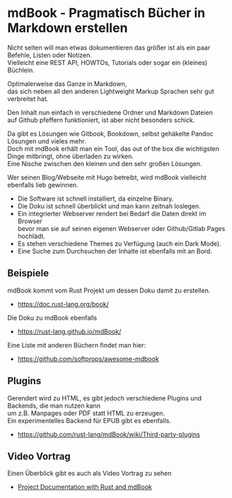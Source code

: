 # mdBook - Pragmatisch Bücher in Markdown erstellen

Nicht selten will man etwas dokumentieren das größer ist als ein paar Befehle, Listen oder Notizen.  
Vielleicht eine REST API, HOWTOs, Tutorials oder sogar ein (kleines) Büchlein.

Optimalerweise das Ganze in Markdown,  
das sich neben all den anderen Lightweight Markup Sprachen sehr gut verbreitet hat.

Den Inhalt nun einfach in verschiedene Ordner und Markdown Dateien  
auf Github pfeffern funktioniert, ist aber nicht besonders schick.

Da gibt es Lösungen wie Gitbook, Bookdown, selbst gehäkelte Pandoc Lösungen und vieles mehr.  
Doch mit mdBook erhält man ein Tool, das out of the box die wichtigsten Dinge mitbringt, ohne überladen zu wirken.  
Eine Nische zwischen den kleinen und den sehr großen Lösungen.

Wer seinen Blog/Webseite mit Hugo betreibt, wird mdBook vielleicht ebenfalls lieb gewinnen.

- Die Software ist schnell installiert, da einzelne Binary.
- Die Doku ist schnell überblickt und man kann zeitnah loslegen.
- Ein integrierter Webserver rendert bei Bedarf die Daten direkt im Browser  
  bevor man sie auf seinen eigenen Webserver oder Github/Gitlab Pages hochlädt.
- Es stehen verschiedene Themes zu Verfügung (auch ein Dark Mode).
- Eine Suche zum Durchsuchen der Inhalte ist ebenfalls mit an Bord.

## Beispiele

mdBook kommt vom Rust Projekt um dessen Doku damit zu erstellen.

- <https://doc.rust-lang.org/book/>

Die Doku zu mdBook ebenfalls

- <https://rust-lang.github.io/mdBook/>

Eine Liste mit anderen Büchern findet man hier:

- <https://github.com/softprops/awesome-mdbook>

## Plugins

Gerendert wird zu HTML, es gibt jedoch verschiedene Plugins und Backends, die man nutzen kann  
um z.B. Manpages oder PDF statt HTML zu erzeugen.  
Ein experimentelles Backend für EPUB gibt es ebenfalls.

- <https://github.com/rust-lang/mdBook/wiki/Third-party-plugins>

## Video Vortrag

Einen Überblick gibt es auch als Video Vortrag zu sehen

- [Project Documentation with Rust and mdBook](https://skillsmatter.com/skillscasts/15024-project-documentation-with-rust-and-mdbook>)
